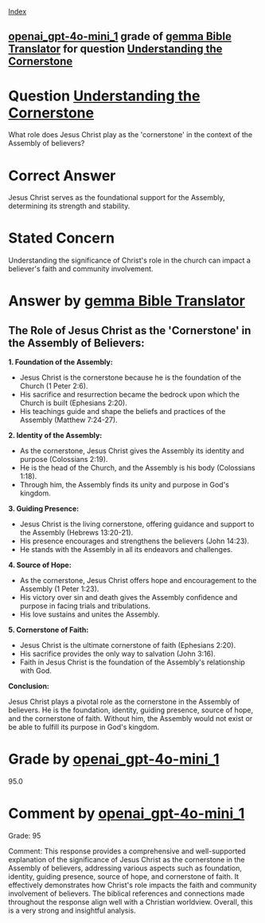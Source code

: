 
[Index](../../../../index.md)
## [openai_gpt-4o-mini_1](../../../grading_models/openai_gpt-4o-mini_1.md) grade of [gemma Bible Translator](../../../answering_models/gemma_Bible_Translator.md) for question [Understanding the Cornerstone](../../../questions/Understanding_the_Cornerstone.md)

# Question [Understanding the Cornerstone](../../../questions/Understanding_the_Cornerstone.md)
What role does Jesus Christ play as the 'cornerstone' in the context of the Assembly of believers?

# Correct Answer
Jesus Christ serves as the foundational support for the Assembly, determining its strength and stability.

# Stated Concern
Understanding the significance of Christ's role in the church can impact a believer's faith and community involvement.

# Answer by [gemma Bible Translator](../../../answering_models/gemma_Bible_Translator.md)
## The Role of Jesus Christ as the 'Cornerstone' in the Assembly of Believers:

**1. Foundation of the Assembly:**

* Jesus Christ is the cornerstone because he is the foundation of the Church (1 Peter 2:6). 
* His sacrifice and resurrection became the bedrock upon which the Church is built (Ephesians 2:20).
* His teachings guide and shape the beliefs and practices of the Assembly (Matthew 7:24-27).

**2. Identity of the Assembly:**

* As the cornerstone, Jesus Christ gives the Assembly its identity and purpose (Colossians 2:19). 
* He is the head of the Church, and the Assembly is his body (Colossians 1:18).
* Through him, the Assembly finds its unity and purpose in God's kingdom.

**3. Guiding Presence:**

* Jesus Christ is the living cornerstone, offering guidance and support to the Assembly (Hebrews 13:20-21). 
* His presence encourages and strengthens the believers (John 14:23).
* He stands with the Assembly in all its endeavors and challenges.

**4. Source of Hope:**

* As the cornerstone, Jesus Christ offers hope and encouragement to the Assembly (1 Peter 1:23). 
* His victory over sin and death gives the Assembly confidence and purpose in facing trials and tribulations.
* His love sustains and unites the Assembly.

**5. Cornerstone of Faith:**

* Jesus Christ is the ultimate cornerstone of faith (Ephesians 2:20). 
* His sacrifice provides the only way to salvation (John 3:16).
* Faith in Jesus Christ is the foundation of the Assembly's relationship with God.

**Conclusion:**

Jesus Christ plays a pivotal role as the cornerstone in the Assembly of believers. He is the foundation, identity, guiding presence, source of hope, and the cornerstone of faith. Without him, the Assembly would not exist or be able to fulfill its purpose in God's kingdom.

# Grade by [openai_gpt-4o-mini_1](../../../grading_models/openai_gpt-4o-mini_1.md)
95.0

# Comment by [openai_gpt-4o-mini_1](../../../grading_models/openai_gpt-4o-mini_1.md)
Grade: 95

Comment: This response provides a comprehensive and well-supported explanation of the significance of Jesus Christ as the cornerstone in the Assembly of believers, addressing various aspects such as foundation, identity, guiding presence, source of hope, and cornerstone of faith. It effectively demonstrates how Christ's role impacts the faith and community involvement of believers. The biblical references and connections made throughout the response align well with a Christian worldview. Overall, this is a very strong and insightful analysis.
